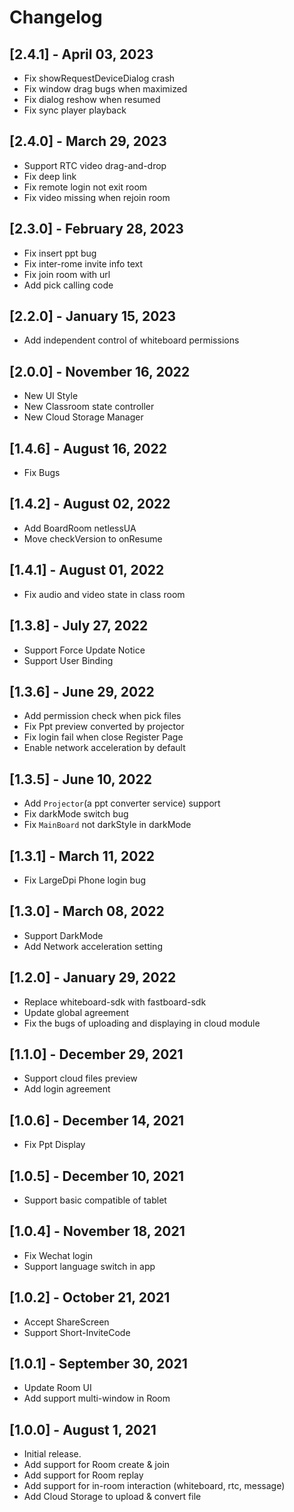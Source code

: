 # Changelog
## [2.4.1] - April 03, 2023
- Fix showRequestDeviceDialog crash
- Fix window drag bugs when maximized
- Fix dialog reshow when resumed
- Fix sync player playback

## [2.4.0] - March 29, 2023
- Support RTC video drag-and-drop
- Fix deep link
- Fix remote login not exit room
- Fix video missing when rejoin room

## [2.3.0] - February 28, 2023
- Fix insert ppt bug
- Fix inter-rome invite info text
- Fix join room with url
- Add pick calling code

## [2.2.0] - January 15, 2023
- Add independent control of whiteboard permissions

## [2.0.0] - November 16, 2022

- New UI Style
- New Classroom state controller
- New Cloud Storage Manager

## [1.4.6] - August 16, 2022

- Fix Bugs

## [1.4.2] - August 02, 2022

- Add BoardRoom netlessUA
- Move checkVersion to onResume

## [1.4.1] - August 01, 2022

- Fix audio and video state in class room

## [1.3.8] - July 27, 2022

- Support Force Update Notice
- Support User Binding

## [1.3.6] - June 29, 2022

- Add permission check when pick files
- Fix Ppt preview converted by projector
- Fix login fail when close Register Page
- Enable network acceleration by default

## [1.3.5] - June 10, 2022

- Add `Projector`(a ppt converter service) support
- Fix darkMode switch bug
- Fix `MainBoard` not darkStyle in darkMode

## [1.3.1] - March 11, 2022

- Fix LargeDpi Phone login bug

## [1.3.0] - March 08, 2022

- Support DarkMode
- Add Network acceleration setting

## [1.2.0] - January 29, 2022

- Replace whiteboard-sdk with fastboard-sdk
- Update global agreement
- Fix the bugs of uploading and displaying in cloud module

## [1.1.0] - December 29, 2021

- Support cloud files preview
- Add login agreement

## [1.0.6] - December 14, 2021

- Fix Ppt Display

## [1.0.5] - December 10, 2021

- Support basic compatible of tablet

## [1.0.4] - November 18, 2021

- Fix Wechat login
- Support language switch in app

## [1.0.2] - October 21, 2021

- Accept ShareScreen
- Support Short-InviteCode

## [1.0.1] - September 30, 2021

- Update Room UI
- Add support multi-window in Room

## [1.0.0] - August 1, 2021

- Initial release.
- Add support for Room create & join
- Add support for Room replay
- Add support for in-room interaction (whiteboard, rtc, message)
- Add Cloud Storage to upload & convert file